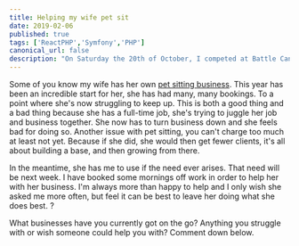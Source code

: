 ```yaml
---
title: Helping my wife pet sit
date: 2019-02-06
published: true
tags: ['ReactPHP','Symfony','PHP']
canonical_url: false
description: "On Saturday the 20th of October, I competed at Battle Cancer alongside 3 of my CrossFit friends; Pete, Phil and Matt. The event had somewhere around 1,000 people attending to watch a range of CrossFit teams compete with one another."
---
```


Some of you know my wife has her own [pet sitting business](https://brookspetsitters.com). This year has been an incredible start for her, she has had many, many bookings. To a point where she's now struggling to keep up. This is both a good thing and a bad thing because she has a full-time job, she's trying to juggle her job and business together. She now has to turn business down and she feels bad for doing so. Another issue with pet sitting, you can't charge too much at least not yet. Because if she did, she would then get fewer clients, it's all about building a base, and then growing from there.

In the meantime, she has me to use if the need ever arises. That need will be next week. I have booked some mornings off work in order to help her with her business. I'm always more than happy to help and I only wish she asked me more often, but feel it can be best to leave her doing what she does best. ?

What businesses have you currently got on the go? Anything you struggle with or wish someone could help you with? Comment down below.
